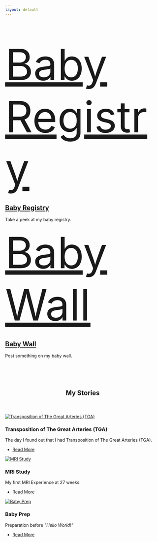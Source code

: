 ```yaml
---
layout: default
---
```


<section style="padding: 4em 0;">
  <div class="row">
    <div class="6u 12u$(small) align-center">
      <a href="{{ site.url }}/registry" class="icon fa-gift" style="font-size: 10em;">
        <span class="label">Baby Registry</span>
      </a>
      <a href="{{ site.url }}/registry">
        <h2>Baby Registry</h2>     
      </a>
      <p>Take a peek at my baby registry.</p>
    </div>
    <div class="6u$ 12u$(small) align-center">
      <a href="{{ site.url }}/wall" class="icon fa-book" style="font-size: 10em;">
        <span class="label">Baby Wall</span>
      </a>
      <a href="{{ site.url }}/wall">
        <h2>Baby Wall</h2>     
      </a>
      <p>
        Post something on my baby wall.
      </p>
    </div>
  </div>
</section>

<section>
	<header class="major">
		<h2>My Stories</h2>
	</header>
	<div class="posts">
		<article>
			<a href="{{ site.url }}/blog/transposition-of-the-great-arteries" class="image">
			  <img data-src="assets/images/blog/transposition-of-the-great-arteries/tga-thumbnail.jpg" alt="Transposition of The Great Arteries (TGA)" />
      </a>
			<h3>Transposition of The Great Arteries (TGA)</h3>
			<p>
			  The day I found out that I had Transposition of The Great Arteries (TGA).
      </p>
			<ul class="actions">
				<li><a href="{{ site.url }}/blog/transposition-of-the-great-arteries" class="button">Read More</a></li>
			</ul>
		</article>
		<article>
			<a href="{{ site.url }}/blog/mri-study" class="image">
			  <img data-src="assets/images/blog/mri-study/baby-profile-thumbnail.jpg" alt="MRI Study" />
      </a>
			<h3>MRI Study</h3>
			<p>
			  My first MRI Experience at 27 weeks.
      </p>
			<ul class="actions">
				<li><a href="{{ site.url }}/blog/mri-study" class="button">Read More</a></li>
			</ul>
		</article>
		<article>
      <a href="{{ site.url }}/blog/baby-prep" class="image">
        <img data-src="assets/images/blog/baby-prep/baby-prep-thumbnail.jpg" alt="Baby Prep" />
      </a>
      <h3>Baby Prep</h3>
      <p>
        Preparation before <i>"Hello World!"</i>
      </p>
      <ul class="actions">
        <li><a href="{{ site.url }}/blog/mri-study" class="button">Read More</a></li>
      </ul>
    </article>
	</div>
</section>
